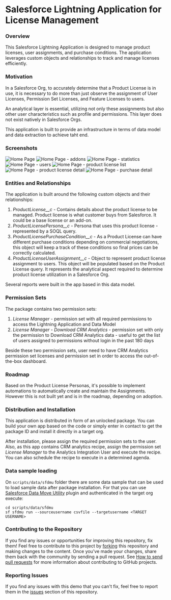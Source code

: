 # Salesforce Lightning Application for License Management

### Overview

This Salesforce Lightning Application is designed to manage product licenses, user assignments, and purchase conditions. The application leverages custom objects and relationships to track and manage licenses efficiently.

### Motivation

In a Salesforce Org, to accurately determine that a Product License is in use, it is necessary to do more than just observe the assignment of User Licenses, Permission Set Licenses, and Feature Licenses to users.

An analytical layer is essential, utilizing not only these assignments but also other user characteristics such as profile and permissions. This layer does not exist natively in Salesforce Orgs.

This application is built to provide an infrastructure in terms of data model and data extraction to achieve taht end.

### Screenshots

![Home Page](https://github.com/tiagonnascimento/licenseManager/blob/main/docs/images/home.png?raw=true)
![Home Page - addons](https://github.com/tiagonnascimento/licenseManager/blob/main/docs/images/home-addons.png?raw=true)
![Home Page - statistics](https://github.com/tiagonnascimento/licenseManager/blob/main/docs/images/home-statistics.png?raw=true)
![Home Page - users](https://github.com/tiagonnascimento/licenseManager/blob/main/docs/images/home-users.png?raw=true)
![Home Page - product license list](https://github.com/tiagonnascimento/licenseManager/blob/main/docs/images/productLicenseList.png?raw=true)
![Home Page - product license detail](https://github.com/tiagonnascimento/licenseManager/blob/main/docs/images/productLicenseDetail.png?raw=true)
![Home Page - purchase detail](https://github.com/tiagonnascimento/licenseManager/blob/main/docs/images/purchaseDetail.png?raw=true)

### Entities and Relationships

The application is built around the following custom objects and their relationships:

1. _ProductLicense\_\_c_ - Contains details about the product license to be managed. Product license is what customer buys from Salesforce. It could be a base license or an add-on.
1. _ProductLicensePersona\_\_c_ - Persona that uses this product license - represented by a SOQL query.
1. _ProductLicensePurchaseCondition\_\_c_ - As a Product License can have different purchase conditions depending on commercial negotiations, this object will keep a track of these conditions so final prices can be correctly calculated.
1. _ProductLicenseUserAssignment\_\_c_ - Object to represent product license assignment to users. This object will be populated based on the Product License query. It represents the analytical aspect required to determine product license utilization in a Salesforce Org.

Several reports were built in the app based in this data model.

### Permission Sets

The package contains two permission sets:

1. _License Manager_ - permission set with all required permissions to access the Lightning Application and Data Model
1. _License Manager - Download CRM Analytics_ - permission set with only the permission to Download CRM Analytics data - useful to get the list of users assigned to permissions without login in the past 180 days

Beside these two permission sets, user need to have CRM Analytics permission set licenses and permission set in order to access the out-of-the-box dashboard.

### Roadmap

Based on the Product License Personas, it's possible to implement automations to automatically create and maintain the Assignments. However this is not built yet and is in the roadmap, depending on adoption.

### Distribution and Installation

This application is distributed in form of an unlocked package. You can build your own app based on the code or simply enter in contact to get the package ID and install it directly in a target org.

After installation, please assign the required permission sets to the user. Also, as this app contains CRM analytics recipe, assign the permission set _License Manager_ to the Analytics Integration User and execute the recipe. You can also schedule the recipe to execute in a determined agenda.

### Data sample loading

On `scripts/data/sfdmu` folder there are some data sample that can be used to load sample data after package installation. For that you can use [Salesforce Data Move Utility](https://help.sfdmu.com/) plugin and authenticated in the target org execute:

```
cd scripts/data/sfdmu
sf sfdmu run --sourceusername csvfile --targetusername <TARGET USERNAME>
```

### Contributing to the Repository

If you find any issues or opportunities for improving this repository, fix them! Feel free to contribute to this project by [forking](http://help.github.com/fork-a-repo/) this repository and making changes to the content. Once you've made your changes, share them back with the community by sending a pull request. See [How to send pull requests](http://help.github.com/send-pull-requests/) for more information about contributing to GitHub projects.

### Reporting Issues

If you find any issues with this demo that you can't fix, feel free to report them in the [issues](https://github.com/forcedotcom/sfdx-bitbucket-org/issues) section of this repository.
